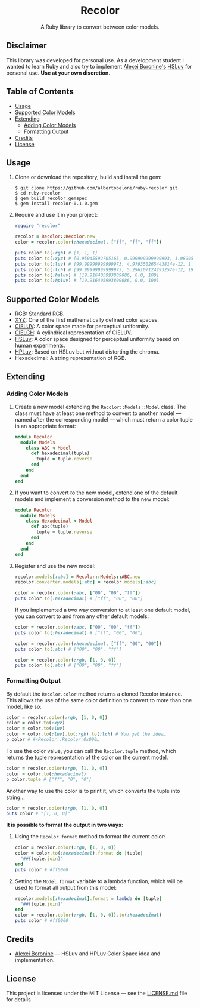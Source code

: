 <h1 align="center">Recolor</h1>

<p align="center">A Ruby library to convert between color models.</p>

## Disclaimer

This library was developed for personal use. As a development student I wanted to learn Ruby and also try to implement [Alexei Boronine's](#credits) [HSLuv](http://www.hsluv.org) for personal use. **Use at your own discretion**.

## Table of Contents

- [Usage](#usage)
- [Supported Color Models](#supported-color-models)
- [Extending](#extending)
  - [Adding Color Models](#adding-color-models)
  - [Formatting Output](#formatting-output)
- [Credits](#credits)
- [License](#license)

## Usage

1. Clone or download the repository, build and install the gem:

    ```shell
    $ git clone https://github.com/albertobeloni/ruby-recolor.git
    $ cd ruby-recolor
    $ gem build recolor.gemspec
    $ gem install recolor-0.1.0.gem
    ```

2. Require and use it in your project:

    ```ruby
    require "recolor"

    recolor = Recolor::Recolor.new
    color = recolor.color(:hexadecimal, ["ff", "ff", "ff"])

    puts color.to(:rgb) # [1, 1, 1]
    puts color.to(:xyz) # [0.95045592705165, 0.999999999999993, 1.089057750759871]
    puts color.to(:luv) # [99.99999999999973, 4.979350265443814e-12, 1.8041124150158747e-12]
    puts color.to(:lch) # [99.99999999999973, 5.296107124293257e-12, 19.916405993809086]
    puts color.to(:hsluv) # [19.916405993809086, 0.0, 100]
    puts color.to(:hpluv) # [19.916405993809086, 0.0, 100]
    ```

## Supported Color Models

- [RGB](https://en.wikipedia.org/wiki/RGB_color_model): Standard RGB.
- [XYZ](https://en.wikipedia.org/wiki/CIE_1931_color_space): One of the first mathematically defined color spaces.
- [CIELUV](https://en.wikipedia.org/wiki/CIELUV): A color space made for perceptual uniformity.
- [CIELCH](https://en.wikipedia.org/wiki/CIELUV): A cylindrical representation of CIELUV.
- [HSLuv](http://www.hsluv.org): A color space designed for perceptual uniformity based on human experiments.
- [HPLuv](http://www.hsluv.org): Based on HSLuv but without distorting the chroma.
- Hexadecimal: A string representation of RGB.

## Extending

### Adding Color Models

1. Create a new model extending the ```Recolor::Models::Model``` class. The class must have at least one method to convert to another model — named after the corresponding model — which must return a color tuple in an appropriate format:

    ```ruby
    module Recolor
      module Models
        class ABC < Model
          def hexadecimal(tuple)
            tuple = tuple.reverse
          end
        end
      end
    end
    ```

2. If you want to convert *to* the new model, extend one of the default models and implement a conversion method to the new model:

    ```ruby
    module Recolor
      module Models
        class Hexadecimal < Model
          def abc(tuple)
            tuple = tuple.reverse
          end
        end
      end
    end
    ```

3. Register and use the new model:

    ```ruby
    recolor.models[:abc] = Recolor::Models::ABC.new
    recolor.converter.models[:abc] = recolor.models[:abc]

    color = recolor.color(:abc, ["00", "00", "ff"])
    puts color.to(:hexadecimal) # ["ff", "00", "00"]
    ```

    If you implemented a two way conversion to at least one default model, you can convert to and from any other default models:

    ```ruby
    color = recolor.color(:abc, ["00", "00", "ff"])
    puts color.to(:hexadecimal) # ["ff", "00", "00"]

    color = recolor.color(:hexadecimal, ["ff", "00", "00"])
    puts color.to(:abc) # ["00", "00", "ff"]

    color = recolor.color(:rgb, [1, 0, 0])
    puts color.to(:abc) # ["00", "00", "ff"]
    ```

### Formatting Output

By default the ```Recolor.color``` method returns a cloned Recolor instance. This allows the use of the same color definition to convert to more than one model, like so:

```ruby
color = recolor.color(:rgb, [1, 0, 0])
color = color.to(:xyz)
color = color.to(:luv)
color = color.to(:luv).to(:rgb).to(:lch) # You get the idea…
p color # #<Recolor::Recolor:0x000…
```

To use the color value, you can call the ```Recolor.tuple``` method, which returns the tuple representation of the color on the current model.


```ruby
color = recolor.color(:rgb, [1, 0, 0])
color = color.to(:hexadecimal)
p color.tuple # ["ff", "0", "0"]
```

Another way to use the color is to print it, which converts the tuple into string…

```ruby
color = recolor.color(:rgb, [1, 0, 0])
puts color # "[1, 0, 0]"
```

**It is possible to format the output in two ways:**

1. Using the ```Recolor.format``` method to format the current color:

    ```ruby
    color = recolor.color(:rgb, [1, 0, 0])
    color = color.to(:hexadecimal).format do |tuple|
      "##{tuple.join}"
    end
    puts color # #ff0000
    ```

2. Setting the ```Model.format``` variable to a lambda function, which will be used to format all output from this model:

    ```ruby
    recolor.models[:hexadecimal].format = lambda do |tuple|
      "##{tuple.join}"
    end
    color = recolor.color(:rgb, [1, 0, 0]).to(:hexadecimal)
    puts color # #ff0000
    ```

## Credits

- [Alexei Boronine](https://github.com/boronine) — HSLuv and HPLuv Color Space idea and implementation.

## License

This project is licensed under the MIT License — see the [LICENSE.md](LICENSE.md) file for details

